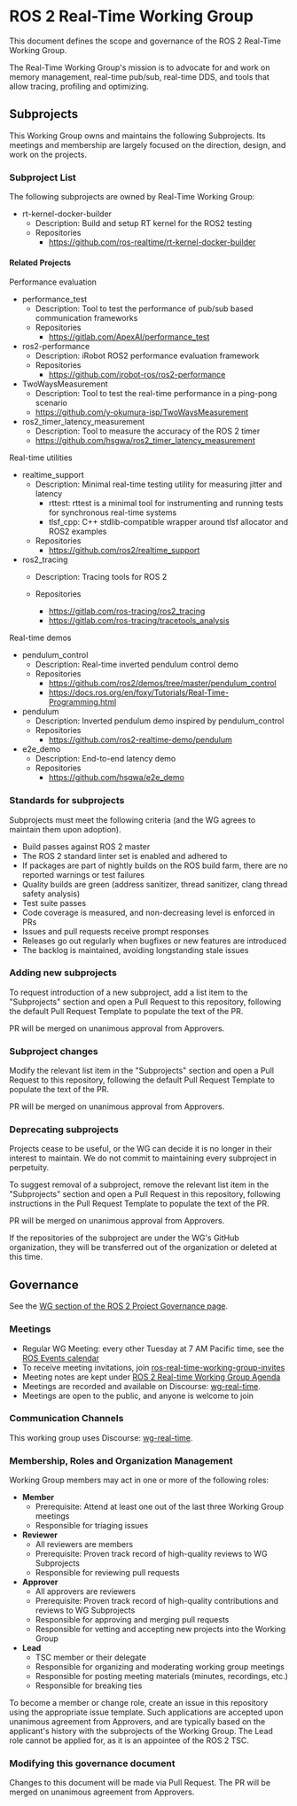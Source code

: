 # ROS 2 Real-Time Working Group

This document defines the scope and governance of the ROS 2 Real-Time Working Group.

The Real-Time Working Group's mission is to advocate for and work on memory management, real-time pub/sub, real-time DDS, and tools that allow tracing, profiling and optimizing.

## Subprojects

This Working Group owns and maintains the following Subprojects.
Its meetings and membership are largely focused on the direction, design, and work on the projects.

### Subproject List

The following subprojects are owned by Real-Time Working Group:

- rt-kernel-docker-builder
  - Description:  Build and setup RT kernel for the ROS2 testing
  - Repositories
    - https://github.com/ros-realtime/rt-kernel-docker-builder

#### Related Projects

Performance evaluation

- performance_test
  - Description: Tool to test the performance of pub/sub based communication frameworks
  - Repositories
    - https://gitlab.com/ApexAI/performance_test
- ros2-performance
  - Description: iRobot ROS2 performance evaluation framework
  - Repositories
    - https://github.com/irobot-ros/ros2-performance
- TwoWaysMeasurement
  - Description: Tool to test the real-time performance in a ping-pong scenario
  - https://github.com/y-okumura-isp/TwoWaysMeasurement
- ros2_timer_latency_measurement
  - Description: Tool to measure the accuracy of the ROS 2 timer
  - https://github.com/hsgwa/ros2_timer_latency_measurement

Real-time utilities

- realtime_support
  - Description: Minimal real-time testing utility for measuring jitter and latency
    - rttest: rttest is a minimal tool for instrumenting and running tests for synchronous real-time systems
    - tlsf_cpp: C++ stdlib-compatible wrapper around tlsf allocator and ROS2 examples
  - Repositories
    - https://github.com/ros2/realtime_support
- ros2_tracing
  - Description: Tracing tools for ROS 2
  - Repositories

    - https://gitlab.com/ros-tracing/ros2_tracing
    - https://gitlab.com/ros-tracing/tracetools_analysis

Real-time demos

- pendulum_control
  - Description: Real-time inverted pendulum control demo
  - Repositories
    - https://github.com/ros2/demos/tree/master/pendulum_control
    - https://docs.ros.org/en/foxy/Tutorials/Real-Time-Programming.html
- pendulum
  - Description: Inverted pendulum demo inspired by pendulum_control
  - Repositories
    - https://github.com/ros2-realtime-demo/pendulum
- e2e_demo
  - Description: End-to-end latency demo
  - Repositories
    - https://github.com/hsgwa/e2e_demo

### Standards for subprojects

Subprojects must meet the following criteria (and the WG agrees to maintain them upon adoption).

* Build passes against ROS 2 master
* The ROS 2 standard linter set is enabled and adhered to
* If packages are part of nightly builds on the ROS build farm, there are no reported warnings or test failures
* Quality builds are green (address sanitizer, thread sanitizer, clang thread safety analysis)
* Test suite passes
* Code coverage is measured, and non-decreasing level is enforced in PRs
* Issues and pull requests receive prompt responses
* Releases go out regularly when bugfixes or new features are introduced
* The backlog is maintained, avoiding longstanding stale issues

### Adding new subprojects

To request introduction of a new subproject, add a list item to the "Subprojects" section and open a Pull Request to this repository, following the default Pull Request Template to populate the text of the PR.

PR will be merged on unanimous approval from Approvers.

### Subproject changes

Modify the relevant list item in the "Subprojects" section and open a Pull Request to this repository, following the default Pull Request Template to populate the text of the PR.

PR will be merged on unanimous approval from Approvers.

### Deprecating subprojects

Projects cease to be useful, or the WG can decide it is no longer in their interest to maintain.
We do not commit to maintaining every subproject in perpetuity.

To suggest removal of a subproject, remove the relevant list item in the "Subprojects" section and open a Pull Request in this repository, following instructions in the Pull Request Template to populate the text of the PR.

PR will be merged on unanimous approval from Approvers.

If the repositories of the subproject are under the WG's GitHub organization, they will be transferred out of the organization or deleted at this time.

## Governance

See the [WG section of the ROS 2 Project Governance page](https://index.ros.org/doc/ros2/Governance/#working-groups-wgs).

### Meetings

* Regular WG Meeting: every other Tuesday at 7 AM Pacific time, see the [ROS Events calendar](https://calendar.google.com/calendar/embed?src=agf3kajirket8khktupm9go748%40group.calendar.google.com&ctz=America%2FLos_Angeles)
* To receive meeting invitations, join [ros-real-time-working-group-invites](https://groups.google.com/forum/#!forum/ros-real-time-working-group-invites)
* Meeting notes are kept under [ROS 2 Real-time Working Group Agenda](https://docs.google.com/document/d/1zBKwDUDeWvJNyCvjzYriaZQoZO2VYGWe1uxw5Xxn5cY/edit?ts=5ec9aabe#heading=h.rwvriogv081)
* Meetings are recorded and available on Discourse: [wg-real-time](https://discourse.ros.org/tag/wg-real-time).
* Meetings are open to the public, and anyone is welcome to join

### Communication Channels

This working group uses Discourse: [wg-real-time](https://discourse.ros.org/tag/wg-real-time).

<!--
### Backlog Management

{{Is any project management software/site used to track work for this Working Group? How can new members discover the highest impact tasks they could take on? GitHub Projects, ZenHub, etc.}}
-->

### Membership, Roles and Organization Management

Working Group members may act in one or more of the following roles:

* **Member**
  * Prerequisite: Attend at least one out of the last three Working Group meetings
  * Responsible for triaging issues
* **Reviewer**
  * All reviewers are members
  * Prerequisite: Proven track record of high-quality reviews to WG Subprojects
  * Responsible for reviewing pull requests
* **Approver**
  * All approvers are reviewers
  * Prerequisite: Proven track record of high-quality contributions and reviews to WG Subprojects
  * Responsible for approving and merging pull requests
  * Responsible for vetting and accepting new projects into the Working Group
* **Lead**
  * TSC member or their delegate
  * Responsible for organizing and moderating working group meetings
  * Responsible for posting meeting materials (minutes, recordings, etc.)
  * Responsible for breaking ties

To become a member or change role, create an issue in this repository using the appropriate issue template.
Such applications are accepted upon unanimous agreement from Approvers, and are typically based on the applicant's history with the subprojects of the Working Group.
The Lead role cannot be applied for, as it is an appointee of the ROS 2 TSC.

### Modifying this governance document

Changes to this document will be made via Pull Request.
The PR will be merged on unanimous agreement from Approvers.
